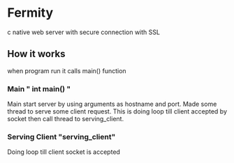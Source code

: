 # Fermity
c native web server with secure connection with SSL

## How it works
when program run it calls main() function
### Main " int main() "
Main start server by using arguments as hostname and port.
Made some thread to serve some client request.
This is doing loop till client accepted by socket then call thread to serving_client.
### Serving Client "serving_client"
Doing loop till client socket is accepted